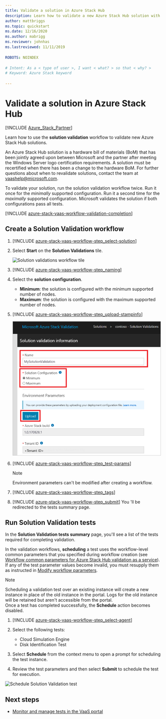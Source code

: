 ```yaml
---
title: Validate a solution in Azure Stack Hub
description: Learn how to validate a new Azure Stack Hub solution with the solution validation workflow.
author: mattbriggs
ms.topic: quickstart
ms.date: 12/16/2020
ms.author: mabrigg
ms.reviewer: johnhas
ms.lastreviewed: 11/11/2019

ROBOTS: NOINDEX

# Intent: As a < type of user >, I want < what? > so that < why? >
# Keyword: Azure Stack keyword

---
```



# Validate a solution in Azure Stack Hub

[!INCLUDE [Azure_Stack_Partner](./includes/azure-stack-partner-appliesto.md)]

Learn how to use the **solution validation** workflow to validate new Azure Stack Hub solutions.

An Azure Stack Hub solution is a hardware bill of materials (BoM) that has been jointly agreed upon between Microsoft and the partner after meeting the Windows Server logo certification requirements. A solution must be recertified when there has been a change to the hardware BoM. For further questions about when to revalidate solutions, contact the team at [vaashelp@microsoft.com](mailto:vaashelp@microsoft.com).

To validate your solution, run the solution validation workflow twice. Run it once for the *minimally* supported configuration. Run it a second time for the *maximally* supported configuration. Microsoft validates the solution if both configurations pass all tests.

[!INCLUDE [azure-stack-vaas-workflow-validation-completion](includes/azure-stack-vaas-workflow-validation-completion.md)]

## Create a Solution Validation workflow

1. [!INCLUDE [azure-stack-vaas-workflow-step_select-solution](includes/azure-stack-vaas-workflow-step_select-solution.md)]

2. Select **Start** on the **Solution Validations** tile.

    ![Solution validations workflow tile](media/tile_validation-solution.png)

3. [!INCLUDE [azure-stack-vaas-workflow-step_naming](includes/azure-stack-vaas-workflow-step_naming.md)]

4. Select the **solution configuration**.
    - **Minimum**: the solution is configured with the minimum supported number of nodes.
    - **Maximum**: the solution is configured with the maximum supported number of nodes.
5. [!INCLUDE [azure-stack-vaas-workflow-step_upload-stampinfo](includes/azure-stack-vaas-workflow-step_upload-stampinfo.md)]

    ![Solution Validation information](media/workflow_validation-solution_info.png)

6. [!INCLUDE [azure-stack-vaas-workflow-step_test-params](includes/azure-stack-vaas-workflow-step_test-params.md)]

    > [!NOTE]
    > Environment parameters can't be modified after creating a workflow.

7. [!INCLUDE [azure-stack-vaas-workflow-step_tags](includes/azure-stack-vaas-workflow-step_tags.md)]
8. [!INCLUDE [azure-stack-vaas-workflow-step_submit](includes/azure-stack-vaas-workflow-step_submit.md)]
    You 'll be redirected to the tests summary page.

## Run Solution Validation tests

In the **Solution Validation tests summary** page, you'll see a list of the tests required for completing validation.

In the validation workflows, **scheduling** a test uses the workflow-level common parameters that you specified during workflow creation (see [Workflow common parameters for Azure Stack Hub validation as a service](azure-stack-vaas-parameters.md)). If any of the test parameter values become invalid, you must resupply them as instructed in [Modify workflow parameters](azure-stack-vaas-monitor-test.md#change-workflow-parameters).

> [!NOTE]
> Scheduling a validation test over an existing instance will create a new instance in place of the old instance in the portal. Logs for the old instance will be retained but aren't accessible from the portal.<br>
Once a test has completed successfully, the **Schedule** action becomes disabled.

1. [!INCLUDE [azure-stack-vaas-workflow-step_select-agent](includes/azure-stack-vaas-workflow-step_select-agent.md)]

2. Select the following tests:
    - Cloud Simulation Engine
    - Disk Identification Test

3. Select **Schedule** from the context menu to open a prompt for scheduling the test instance.

4. Review the test parameters and then select **Submit** to schedule the test for execution.

![Schedule Solution Validation test](media/workflow_validation-solution_schedule-test.png)

## Next steps

- [Monitor and manage tests in the VaaS portal](azure-stack-vaas-monitor-test.md)